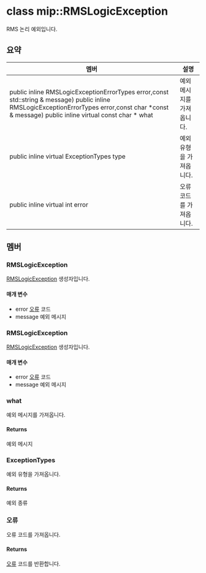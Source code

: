 # <a name="class-miprmslogicexception"></a>class mip::RMSLogicException 
RMS 논리 예외입니다.
## <a name="summary"></a>요약
 멤버                        | 설명                                
--------------------------------|---------------------------------------------
public inline  RMSLogicExceptionErrorTypes error,const std::string & message) public inline  RMSLogicExceptionErrorTypes error,const char *const & message) public inline virtual const char * what | 예외 메시지를 가져옵니다.
public inline virtual ExceptionTypes type | 예외 유형을 가져옵니다.
public inline virtual int error | 오류 코드를 가져옵니다.
## <a name="members"></a>멤버
### <a name="rmslogicexception"></a>RMSLogicException
[RMSLogicException](#classmip_1_1_r_m_s_logic_exception) 생성자입니다.
#### <a name="parameters"></a>매개 변수
* error [오류](#classmip_1_1_error) 코드 
* message 예외 메시지
### <a name="rmslogicexception"></a>RMSLogicException
[RMSLogicException](#classmip_1_1_r_m_s_logic_exception) 생성자입니다.
#### <a name="parameters"></a>매개 변수
* error [오류](#classmip_1_1_error) 코드 
* message 예외 메시지
### <a name="what"></a>what
예외 메시지를 가져옵니다.
#### <a name="returns"></a>Returns
예외 메시지
### <a name="exceptiontypes"></a>ExceptionTypes
예외 유형을 가져옵니다.
#### <a name="returns"></a>Returns
예외 종류
### <a name="error"></a>오류
오류 코드를 가져옵니다.
#### <a name="returns"></a>Returns
[오류](#classmip_1_1_error) 코드를 반환합니다.